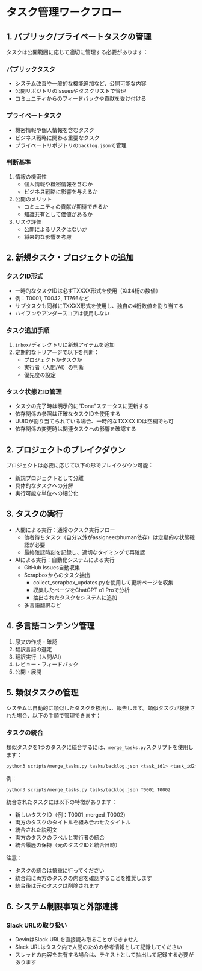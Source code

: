 # タスク管理ワークフロー

## 1. パブリック/プライベートタスクの管理

タスクは公開範囲に応じて適切に管理する必要があります：

### パブリックタスク
- システム改善や一般的な機能追加など、公開可能な内容
- 公開リポジトリのIssuesやタスクリストで管理
- コミュニティからのフィードバックや貢献を受け付ける

### プライベートタスク
- 機密情報や個人情報を含むタスク
- ビジネス戦略に関わる重要なタスク
- プライベートリポジトリの`backlog.json`で管理

### 判断基準
1. 情報の機密性
   - 個人情報や機密情報を含むか
   - ビジネス戦略に影響を与えるか
2. 公開のメリット
   - コミュニティの貢献が期待できるか
   - 知識共有として価値があるか
3. リスク評価
   - 公開によるリスクはないか
   - 将来的な影響を考慮

## 2. 新規タスク・プロジェクトの追加

### タスクID形式
- 一時的なタスクIDは必ずTXXXX形式を使用（Xは4桁の数値）
- 例：T0001, T0042, T1766など
- サブタスクも同様にTXXXX形式を使用し、独自の4桁数値を割り当てる
- ハイフンやアンダースコアは使用しない

### タスク追加手順
1. `inbox/`ディレクトリに新規アイテムを追加
2. 定期的なトリアージで以下を判断：
   - プロジェクトかタスクか
   - 実行者（人間/AI）の判断
   - 優先度の設定

### タスク状態とID管理
- タスクの完了時は明示的に"Done"ステータスに更新する
- 依存関係の参照は正確なタスクIDを使用する
- UUIDが割り当てられている場合、一時的なTXXXX IDは空欄でも可
- 依存関係の変更時は関連タスクへの影響を確認する

## 2. プロジェクトのブレイクダウン

プロジェクトは必要に応じて以下の形でブレイクダウン可能：
- 新規プロジェクトとして分離
- 具体的なタスクへの分解
- 実行可能な単位への細分化

## 3. タスクの実行

- 人間による実行：通常のタスク実行フロー
  - 他者待ちタスク（自分以外がassigneeのhuman依存）は定期的な状態確認が必要
  - 最終確認時刻を記録し、適切なタイミングで再確認
- AIによる実行：自動化システムによる実行
  - GitHub Issues自動収集
  - Scrapboxからのタスク抽出
    - collect_scrapbox_updates.pyを使用して更新ページを収集
    - 収集したページをChatGPT o1 Proで分析
    - 抽出されたタスクをシステムに追加
  - 多言語翻訳など

## 4. 多言語コンテンツ管理

1. 原文の作成・確認
2. 翻訳言語の選定
3. 翻訳実行（人間/AI）
4. レビュー・フィードバック
5. 公開・展開

## 5. 類似タスクの管理

システムは自動的に類似したタスクを検出し、報告します。類似タスクが検出された場合、以下の手順で管理できます：

### タスクの統合

類似タスクを1つのタスクに統合するには、`merge_tasks.py`スクリプトを使用します：

```bash
python3 scripts/merge_tasks.py tasks/backlog.json <task_id1> <task_id2>
```

例：
```bash
python3 scripts/merge_tasks.py tasks/backlog.json T0001 T0002
```

統合されたタスクには以下の特徴があります：
- 新しいタスクID（例：T0001_merged_T0002）
- 両方のタスクのタイトルを組み合わせたタイトル
- 統合された説明文
- 両方のタスクのラベルと実行者の統合
- 統合履歴の保持（元のタスクIDと統合日時）

注意：
- タスクの統合は慎重に行ってください
- 統合前に両方のタスクの内容を確認することを推奨します
- 統合後は元のタスクは削除されます

## 6. システム制限事項と外部連携

### Slack URLの取り扱い
- DevinはSlack URLを直接読み取ることができません
- Slack URLはタスク内で人間のための参考情報として記録してください
- スレッドの内容を共有する場合は、テキストとして抽出して記録する必要があります
